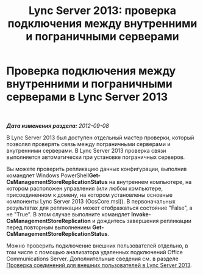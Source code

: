 ﻿---
title: 'Lync Server 2013: проверка подключения между внутренними и пограничными серверами'
TOCTitle: Проверка подключения между внутренними и пограничными серверами
ms:assetid: 219f706e-2b8a-46c5-b394-c384240eef50
ms:mtpsurl: https://technet.microsoft.com/ru-ru/library/Gg398292(v=OCS.15)
ms:contentKeyID: 49309179
ms.date: 05/19/2016
mtps_version: v=OCS.15
ms.translationtype: HT
---

# Проверка подключения между внутренними и пограничными серверами в Lync Server 2013

 

_**Дата изменения раздела:** 2012-09-08_

В Lync Server 2013 был доступен отдельный мастер проверки, который позволял проверять связь между пограничными серверами и внутренними серверами. В Lync Server 2013 проверка связи выполняется автоматически при установке пограничных серверов.

Вы можете проверить репликацию данных конфигурации, выполнив командлет Windows PowerShell**Get-CsManagementStoreReplicationStatus** на внутреннем компьютере, на котором расположен управления (или любом компьютере, присоединенном к домену, на котором установлены основные компоненты Lync Server 2013 (OcsCore.msi)). В первоначальных результатах для репликации может отображаться состояние "False", а не "True". В этом случае выполните командлет **Invoke-CsManagementStoreReplication** и дождитесь завершения репликации перед повторным выполнением **Get-CsManagementStoreReplicationStatus**.

Можно проверить подключение внешних пользователей отдельно, в том числе с помощью анализатора удаленных подключений Office Communications Server. Дополнительные сведения см. в разделе [Проверка соединений для внешних пользователей в Lync Server 2013](lync-server-2013-verify-connectivity-for-external-users.md).

